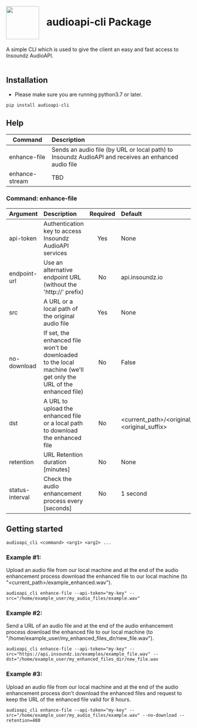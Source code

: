 <h1><img align="center" height="90" src="https://drive.google.com/uc?export=view&id=1b1DHDNsl_XGjtU_AK1QR9q_lSo3iLQ4x"> &nbsp; audioapi-cli Package</h1>
A simple CLI which is used to give the client an easy and fast access to Insoundz AudioAPI.
<br />
<br />

## Installation
- Please make sure you are running python3.7 or later.
```console
pip install audioapi-cli
```

## Help
| Command       | Description   | 
| ------------- |:-------------|
| enhance-file | Sends an audio file (by URL or local path) to Insoundz AudioAPI and receives an enhanced audio file |
| enhance-stream | TBD |

### Command: enhance-file 

| Argument                          | Description   | Required | Default |
| -------------------------------- |:-------------|:-------------:|:-------------|
| api-token       | Authentication key to access Insoundz AudioAPI services | Yes | None |
| endpoint-url    | Use an alternative endpoint URL (without the 'http://' prefix) | No | api.insoundz.io |
| src             | A URL or a local path of the original audio file | Yes | None |
| no-download     | If set, the enhanced file won't be downloaded to the local machine (we'll get only the URL of the enhanced file) | No | False|
| dst             | A URL to upload the enhanced file or a local path to download the enhanced file | No | <current_path>/<original_filename>_enhanced.<original_suffix> |
| retention | URL Retention duration [minutes] | No | None |
| status-interval | Check the audio enhancement process every <status-interval> [seconds] | No | 1 second|

## Getting started
```console
audioapi_cli <command> <arg1> <arg2> ...
```

### Example #1:
Upload an audio file from our local machine and at the end of the audio enhancement process download the enhanced file to our local machine (to "<current_path>/example_enhanced.wav").
```console
audioapi_cli enhance-file --api-token="my-key" --src="/home/example_user/my_audio_files/example.wav"
```

### Example #2:
Send a URL of an audio file and at the end of the audio enhancement process download the enhanced file to our local machine (to "/home/example_user/my_enhanced_files_dir/new_file.wav").
```console
audioapi_cli enhance-file --api-token="my-key" --src="https://api.insoundz.io/examples/example_file.wav" --dst="/home/example_user/my_enhanced_files_dir/new_file.wav
```

### Example #3:
Upload an audio file from our local machine and at the end of the audio enhancement process don't download the enhanced files and request to keep the URL of the enhanced file valid for 8 hours.
```console
audioapi_cli enhance-file --api-token="my-key" --src="/home/example_user/my_audio_files/example.wav" --no-download --retention=480
```

